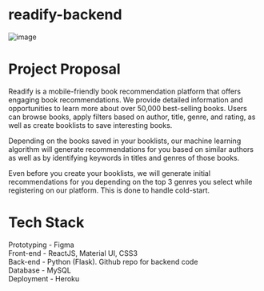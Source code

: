 # readify-backend

![image](https://github.com/ShefaliL/readify-backend/assets/76598077/1f08ecb8-612a-452f-aca7-4be3df41cb21)


 # Project Proposal
Readify is a mobile-friendly book recommendation platform that offers engaging book recommendations. We provide detailed information and opportunities to learn more about over 50,000 best-selling books. Users can browse books, apply filters based on author, title, genre, and rating, as well as create booklists to save interesting books.

Depending on the books saved in your booklists, our machine learning algorithm will generate recommendations for you based on similar authors as well as by identifying keywords in titles and genres of those books.

Even before you create your booklists, we will generate initial recommendations for you depending on the top 3 genres you select while registering on our platform. This is done to handle cold-start.

 # Tech Stack  
Prototyping - Figma  
Front-end - ReactJS, Material UI, CSS3  
Back-end - Python (Flask). Github repo for backend code  
Database - MySQL  
Deployment - Heroku  

